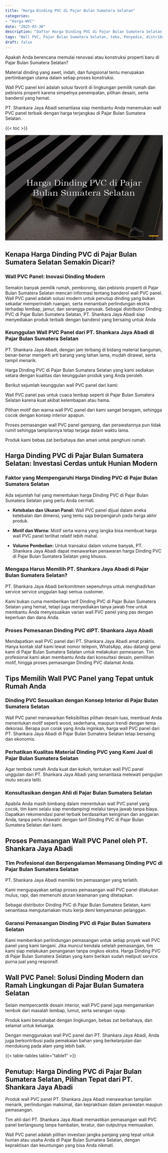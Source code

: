```yaml
---
title: "Harga Dinding PVC di Pajar Bulan Sumatera Selatan"
categories: 
- "Harga-WVC"
date: "2025-03-30"
description: "Daftar Harga Dinding PVC di Pajar Bulan Sumatera Selatan bagi hunian, kantor, dan toko. Panel berkualitas, pilihan motif, variasi warna modern, beserta layanan instalasi oleh tim ahli dan garansi resmi!|Jasa distribusi Dinding PVC di Pajar Bulan Sumatera Selatan untuk kebutuhan tempat tinggal, kantor, maupun gerai, dengan material unggulan dan pemasangan oleh tim ahli dan jaminan resmi.|Pilihan Dinding PVC di Pajar Bulan Sumatera Selatan yang terpercaya untuk hunian, perkantoran, dan gerai, bersama material berkualitas dan pemasangan ditangani oleh teknisi profesional dan jaminan resmi.|Penjualan Dinding PVC di Pajar Bulan Sumatera Selatan bagi tempat tinggal, perkantoran, dan gerai, dengan panel unggulan dan penempatan oleh tenaga ahli profesional, lengkap beserta garansi resmi.}"
tags: "Wall PVC, Pajar Bulan Sumatera Selatan, toko, Penyedia, distributor"
draft: false
---
```


Apakah Anda berencana memulai renovasi atau konstruksi properti baru di Pajar Bulan Sumatera Selatan?

Material dinding yang awet, indah, dan fungsional tentu merupakan pertimbangan utama dalam setiap proses konstruksi.

Wall PVC panel kini adalah solusi favorit di lingkungan pemilik rumah dan pebisnis properti karena simpelnya penempatan, pilihan desain, serta banderol yang hemat.

PT. Shankara Jaya Abadi senantiasa siap membantu Anda menemukan wall PVC panel terbaik dengan harga terjangkau di Pajar Bulan Sumatera Selatan.

{{< toc >}}

![Harga Dinding PVC di Pajar Bulan Sumatera Selatan](/images/Harga-WVC/Harga-Dinding-PVC-di-Pajar-Bulan-Sumatera-Selatan.png)


## Kenapa Harga Dinding PVC di Pajar Bulan Sumatera Selatan Semakin Dicari?

### Wall PVC Panel: Inovasi Dinding Modern

Semakin banyak pemilik rumah, pemborong, dan pebisnis properti di Pajar Bulan Sumatera Selatan mencari informasi tentang banderol wall PVC panel. Wall PVC panel adalah solusi modern untuk penutup dinding yang bukan sekadar memperindah ruangan, serta menambah perlindungan ekstra terhadap lembap, jamur, dan serangga perusak. Sebagai distributor Dinding PVC di Pajar Bulan Sumatera Selatan, PT. Shankara Jaya Abadi siap menyediakan produk terbaik dengan banderol yang bersaing untuk Anda

### Keunggulan Wall PVC Panel dari PT. Shankara Jaya Abadi di Pajar Bulan Sumatera Selatan

PT. Shankara Jaya Abadi, dengan jam terbang di bidang material bangunan, benar-benar mengerti arti barang yang tahan lama, mudah dirawat, serta tampil menarik.

Harga Dinding PVC di Pajar Bulan Sumatera Selatan yang kami sediakan setara dengan kualitas dan keunggulan produk yang Anda peroleh.

Berikut sejumlah keunggulan wall PVC panel dari kami:

Wall PVC panel pas untuk cuaca lembap seperti di Pajar Bulan Sumatera Selatan karena kuat akibat kelembapan atau hama.

Pilihan motif dan warna wall PVC panel dari kami sangat beragam, sehingga cocok dengan konsep interior apapun.

Proses pemasangan wall PVC panel gampang, dan perawatannya pun tidak rumit sehingga tampilannya tetap terjaga dalam waktu lama.

Produk kami bebas zat berbahaya dan aman untuk penghuni rumah.

## Harga Dinding PVC di Pajar Bulan Sumatera Selatan: Investasi Cerdas untuk Hunian Modern

### Faktor yang Mempengaruhi Harga Dinding PVC di Pajar Bulan Sumatera Selatan

Ada sejumlah hal yang menentukan harga Dinding PVC di Pajar Bulan Sumatera Selatan yang perlu Anda cermati.

- **Ketebalan dan Ukuran Panel:** Wall PVC panel dijual dalam aneka ketebalan dan dimensi, yang tentu saja berpengaruh pada harga akhir produk.

- **Motif dan Warna:** Motif serta warna yang langka bisa membuat harga wall PVC panel terlihat relatif lebih mahal.

- **Volume Pembelian:** Untuk transaksi dalam volume banyak, PT. Shankara Jaya Abadi dapat menawarkan penawaran harga Dinding PVC di Pajar Bulan Sumatera Selatan yang khusus.

### Mengapa Harus Memilih PT. Shankara Jaya Abadi di Pajar Bulan Sumatera Selatan?

PT. Shankara Jaya Abadi berkomitmen sepenuhnya untuk menghadirkan service service unggulan bagi semua customer.

Kami bukan cuma memberikan tarif Dinding PVC di Pajar Bulan Sumatera Selatan yang hemat, tetapi juga menyediakan tanya jawab free untuk membantu Anda menyesuaikan varian wall PVC panel yang pas dengan keperluan dan dana Anda.

### Proses Pemesanan Dinding PVC diPT. Shankara Jaya Abadi

Mendapatkan wall PVC panel dari PT. Shankara Jaya Abadi amat praktis. Hanya kontak staf kami lewat nomor telepon, WhatsApp, atau datangi gerai kami di Pajar Bulan Sumatera Selatan untuk melakukan pemesanan. Tim profesional kami akan membantu Anda dari konsultasi desain, pemilihan motif, hingga proses pemasangan Dinding PVC dialamat Anda.

## Tips Memilih Wall PVC Panel yang Tepat untuk Rumah Anda

### Dinding PVC Sesuaikan dengan Konsep Interior di Pajar Bulan Sumatera Selatan

Wall PVC panel menawarkan fleksibilitas pilihan desain luas, membuat Anda menentukan motif seperti wood, sederhana, maupun trendi dengan tema dekorasi. Berapa pun corak yang Anda inginkan, harga wall PVC panel dari PT. Shankara Jaya Abadi di Pajar Bulan Sumatera Selatan tetap bersaing dan ekonomis.

### Perhatikan Kualitas Material Dinding PVC yang Kami Jual di Pajar Bulan Sumatera Selatan

Agar tembok rumah Anda kuat dan kokoh, tentukan wall PVC panel unggulan dari PT. Shankara Jaya Abadi yang senantiasa melewati pengujian mutu secara teliti.

### Konsultasikan dengan Ahli di Pajar Bulan Sumatera Selatan

Apabila Anda masih bimbang dalam menentukan wall PVC panel yang cocok, tim kami selalu siap mendampingi melalui tanya jawab tanpa biaya. Dapatkan rekomendasi panel terbaik berdasarkan keinginan dan anggaran Anda, tanpa perlu khawatir dengan tarif Dinding PVC di Pajar Bulan Sumatera Selatan dari kami.

## Proses Pemasangan Wall PVC Panel oleh PT. Shankara Jaya Abadi

### Tim Profesional dan Berpengalaman Memasang Dinding PVC di Pajar Bulan Sumatera Selatan

PT. Shankara Jaya Abadi memiliki tim pemasangan yang terlatih.

Kami mengupayakan setiap proses pemasangan wall PVC panel dilakukan mulus, rapi, dan memenuhi aturan keamanan yang ditetapkan.

Sebagai distributor Dinding PVC di Pajar Bulan Sumatera Selatan, kami senantiasa mengutamakan mutu kerja demi kenyamanan pelanggan.

### Garansi Pemasangan Dinding PVC di Pajar Bulan Sumatera Selatan

Kami memberikan perlindungan pemasangan untuk setiap proyek wall PVC panel yang kami tangani. Jika muncul kendala setelah pemasangan, tim kami siap melakukan penanganan tanpa ongkos ekstra. Harga Dinding PVC di Pajar Bulan Sumatera Selatan yang kami berikan sudah meliputi service purna jual yang responsif.

## Wall PVC Panel: Solusi Dinding Modern dan Ramah Lingkungan di Pajar Bulan Sumatera Selatan

Selain mempercantik desain interior, wall PVC panel juga mengamankan tembok dari masalah lembap, lumut, serta serangan rayap.

Produk kami bersahabat dengan lingkungan, bebas zat berbahaya, dan selamat untuk keluarga.

Dengan menggunakan wall PVC panel dari PT. Shankara Jaya Abadi, Anda juga berkontribusi pada pemakaian bahan yang berkelanjutan dan mendukung pada alam yang lebih baik.

{{< table-tables table="table1" >}}

## Penutup: Harga Dinding PVC di Pajar Bulan Sumatera Selatan, Pilihan Tepat dari PT. Shankara Jaya Abadi

Produk wall PVC panel PT. Shankara Jaya Abadi menawarkan tampilan menarik, perlindungan maksimal, dan kepraktisan dalam perawatan maupun pemasangan.

Tim ahli dari PT. Shankara Jaya Abadi memastikan pemasangan wall PVC panel berlangsung tanpa hambatan, teratur, dan outputnya memuaskan.

Wall PVC panel adalah pilihan investasi jangka panjang yang tepat untuk hunian atau usaha Anda di Pajar Bulan Sumatera Selatan, dengan kepraktisan dan keuntungan yang bisa Anda nikmati.
